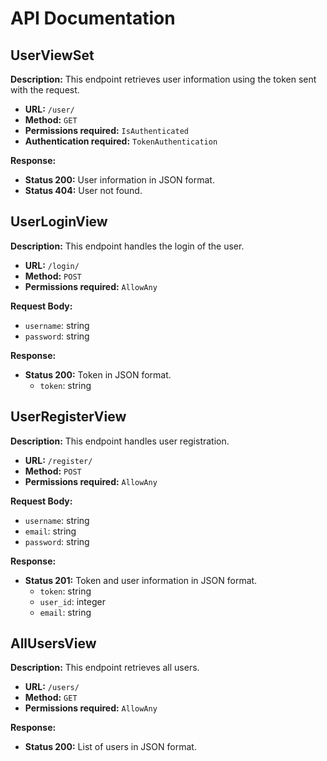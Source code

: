 
# API Documentation

## UserViewSet

**Description:** This endpoint retrieves user information using the token sent with the request.

- **URL:** `/user/`
- **Method:** `GET`
- **Permissions required:** `IsAuthenticated`
- **Authentication required:** `TokenAuthentication`

**Response:**
- **Status 200:** User information in JSON format.
- **Status 404:** User not found.

## UserLoginView

**Description:** This endpoint handles the login of the user.

- **URL:** `/login/`
- **Method:** `POST`
- **Permissions required:** `AllowAny`

**Request Body:**
- `username`: string
- `password`: string

**Response:**
- **Status 200:** Token in JSON format.
    - `token`: string

## UserRegisterView

**Description:** This endpoint handles user registration.

- **URL:** `/register/`
- **Method:** `POST`
- **Permissions required:** `AllowAny`

**Request Body:**
- `username`: string
- `email`: string
- `password`: string

**Response:**
- **Status 201:** Token and user information in JSON format.
    - `token`: string
    - `user_id`: integer
    - `email`: string

## AllUsersView

**Description:** This endpoint retrieves all users.

- **URL:** `/users/`
- **Method:** `GET`
- **Permissions required:** `AllowAny`

**Response:**
- **Status 200:** List of users in JSON format.
